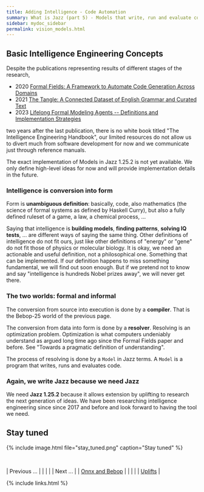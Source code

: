 ```yaml
---
title: Adding Intelligence - Code Automation
summary: What is Jazz (part 5) - Models that write, run and evaluate code
sidebar: mydoc_sidebar
permalink: vision_models.html
---
```


## Basic Intelligence Engineering Concepts

Despite the publications representing results of different stages of the research,

  * 2020 [Formal Fields: A Framework to Automate Code Generation Across Domains](https://arxiv.org/abs/2007.14075)
  * 2021 [The Tangle: A Connected Dataset of English Grammar and Curated Text](https://raw.githubusercontent.com/kaalam/kaalam/master/the_tangle.pdf)
  * 2023 [Lifelong Formal Modeling Agents -- Definitions and Implementation Strategies ](https://openreview.net/forum?id=1FE3reKlJN)

two years after the last publication, there is no white book titled "The Intelligence Engineering Handbook", our limited resources
do not allow us to divert much from software development for now and we communicate just through reference manuals.

The exact implementation of Models in Jazz 1.25.2 is not yet available. We only define high-level ideas for now and will provide
implementation details in the future.


### Intelligence is conversion into form

Form is **unambiguous definition**: basically, code, also mathematics (the science of formal systems as defined by Haskell Curry), but also
a fully defined ruleset of a game, a law, a chemical process, ...

Saying that intelligence is **building models**, **finding patterns**, **solving IQ tests**, ... are different ways of saying the same
thing. Other definitions of intelligence do not fit ours, just like other definitions of "energy" or "gene" do not fit those of physics
or molecular biology. It is okay, we need an actionable and useful definition, not a philosophical one. Something that can be implemented.
If our definition happens to miss something fundamental, we will find out soon enough. But if we pretend not to know and say "intelligence
is hundreds Nobel prizes away", we will never get there.


### The two worlds: formal and informal

The conversion from source into execution is done by a **compiler**. That is the Bebop-25 world of the previous page.

The conversion from data into form is done by a **resolver**. Resolving is an optimization problem. Optimization is what computers
undeniably understand as argued long time ago since the Formal Fields paper and before. See "Towards a pragmatic definition of
understanding".

The process of resolving is done by a `Model` in Jazz terms. A `Model` is a program that writes, runs and evaluates code.


### Again, we write Jazz because we need Jazz

We need **Jazz 1.25.2** because it allows extension by uplifting to research the next generation of ideas. We have been researching
intelligence engineering since since 2017 and before and look forward to having the tool we need.


## Stay tuned

{% include image.html file="stay_tuned.png" caption="Stay tuned" %}

<br/>

| <span class="label label-default">Previous ...</span> | | | | | <span class="label label-info">Next ...</span> |
| [Onnx and Bebop](vision_code_bebop.html) | | | | | [Uplifts](vision_uplifts.html) |

{% include links.html %}
